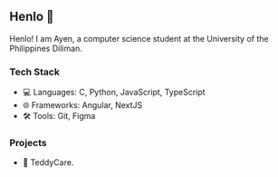 ## Henlo 🍋

Henlo! I am Ayen, a computer science student at the University of the Philippines Diliman.

### Tech Stack
- 💻 Languages: C, Python, JavaScript, TypeScript
- 🌐 Frameworks: Angular, NextJS
- 🛠️ Tools: Git, Figma

### Projects
- 🧸 TeddyCare.

<!--
**inunice/inunice** is a ✨ _special_ ✨ repository because its `README.md` (this file) appears on your GitHub profile.

Here are some ideas to get you started:

- 🔭 I’m currently working on ...
- 🌱 I’m currently learning ...
- 👯 I’m looking to collaborate on ...
- 🤔 I’m looking for help with ...
- 💬 Ask me about ...
- 📫 How to reach me: ...
- 😄 Pronouns: ...
- ⚡ Fun fact: ...
-->
